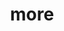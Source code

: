 ---
layout: page
title: more
nav: true
nav_order: 6
dropdown: true
children: 
    - title: swarthmore
      permalink: /swarthmore/
    # - title: divider
    # - title: projects
    #   permalink: /projects/
---